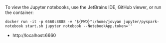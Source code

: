 To view the Jupyter notebooks, use the JetBrains IDE, GitHub viewer, or run the container:
```shell
docker run -it -p 6660:8888 -v "${PWD}":/home/jovyan jupyter/pyspark-notebook start.sh jupyter notebook --NotebookApp.token=''
```

  * http://localhost:6660